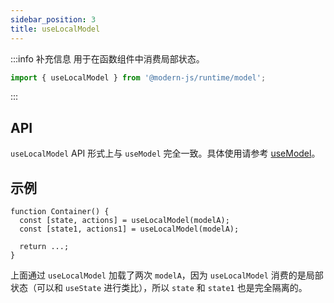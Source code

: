 ```yaml
---
sidebar_position: 3
title: useLocalModel
---
```


:::info 补充信息
用于在函数组件中消费局部状态。
```ts
import { useLocalModel } from '@modern-js/runtime/model';
```
:::

## API

`useLocalModel` API 形式上与 `useModel` 完全一致。具体使用请参考 [useModel](/docs/apis/app/runtime/container/use-model)。


## 示例

```tsx
function Container() {
  const [state, actions] = useLocalModel(modelA);
  const [state1, actions1] = useLocalModel(modelA);

  return ...;
}
```

上面通过 `useLocalModel` 加载了两次 `modelA`，因为 `useLocalModel` 消费的是局部状态（可以和 `useState` 进行类比），所以 `state` 和 `state1` 也是完全隔离的。
